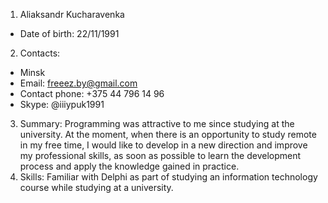 1. Aliaksandr Kucharavenka
 - Date of birth: 22/11/1991
 2. Contacts:    
 * Minsk
 * Email: freeez.by@gmail.com
 * Contact phone: +375 44 796 14 96
 * Skype: @iiiypuk1991
 3. Summary: Programming was attractive to me since studying at the university. At the moment, when there is an opportunity to study remote in my free time, I would like to develop in a new direction and improve my professional skills, as soon as possible to learn the development process and apply the knowledge gained in practice.
4. Skills: Familiar with Delphi as part of studying an information technology course while studying at a university.